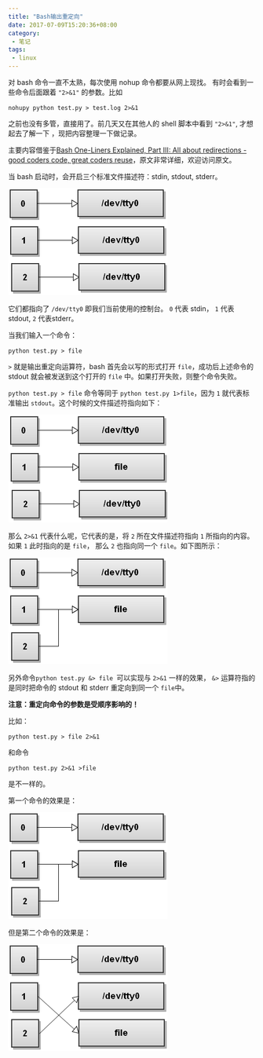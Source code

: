 ```yaml
---
title: "Bash输出重定向"
date: 2017-07-09T15:20:36+08:00
category: 
 - 笔记
tags: 
 - linux
---
```


对 bash 命令一直不太熟，每次使用 nohup 命令都要从网上现找。
有时会看到一些命令后面跟着 `"2>&1"` 的参数。比如

	nohupy python test.py > test.log 2>&1

之前也没有多管，直接用了。前几天又在其他人的 shell 脚本中看到 `"2>&1"`, 才想起去了解一下 ，现把内容整理一下做记录。

主要内容借鉴于[Bash One-Liners Explained, Part III: All about redirections - good coders code, great coders reuse](http://www.catonmat.net/blog/bash-one-liners-explained-part-three/)，原文非常详细，欢迎访问原文。

当 bash 启动时，会开启三个标准文件描述符：stdin, stdout, stderr。

![](/static/r-1.png)

它们都指向了 `/dev/tty0` 即我们当前使用的控制台。 `0` 代表 stdin， `1` 代表 stdout, `2` 代表stderr。

当我们输入一个命令：

	python test.py > file

`>` 就是输出重定向运算符，bash 首先会以写的形式打开 `file`，成功后上述命令的 stdout 就会被发送到这个打开的 `file` 中。如果打开失败，则整个命令失败。

`python test.py > file` 命令等同于 `python test.py 1>file`，因为 `1` 就代表标准输出 `stdout`。这个时候的文件描述符指向如下：

![](/static/r-2.png)


那么 `2>&1` 代表什么呢，它代表的是，将 `2` 所在文件描述符指向 `1` 所指向的内容。 如果 `1` 此时指向的是 `file`， 那么 `2` 也指向同一个 `file`。如下图所示：

![](/static/r-3.png)

另外命令`python test.py &> file `可以实现与 `2>&1` 一样的效果， `&>` 运算符指的是同时把命令的 stdout 和 stderr 重定向到同一个 `file`中。

**注意：重定向命令的参数是受顺序影响的！**

比如： 

	python test.py > file 2>&1

和命令

	python test.py 2>&1 >file

是不一样的。

第一个命令的效果是：

![](/static/r-3.png)

但是第二个命令的效果是：

![](/static/r-4.png)


